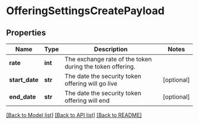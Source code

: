 # OfferingSettingsCreatePayload

## Properties
Name | Type | Description | Notes
------------ | ------------- | ------------- | -------------
**rate** | **int** | The exchange rate of the token during the token offering. |
**start_date** | **str** | The date the security token offering will go live | [optional]
**end_date** | **str** | The date the security token offering will end | [optional]

[[Back to Model list]](../README.md#documentation-for-models) [[Back to API list]](../README.md#documentation-for-api-endpoints) [[Back to README]](../README.md)
